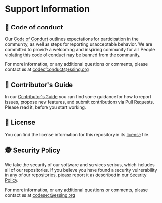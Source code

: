 # Support Information

## :cop: Code of conduct

Our [Code of Conduct](CODE_OF_CONDUCT.md) outlines expectations for participation in the community, as well as steps for reporting unacceptable behavior. We are committed to provide a welcoming and inspiring community for all. People violating this code of conduct may be banned from the community.

For more information, or any additional questions or comments, please contact us at [codeofconduct@essing.org](mailto:codeofconduct@essing.org)

## :construction_worker: Contributor's Guide

In our [Contributor's Guide](CONTRIBUTING.md) you can find some guidance for how to report issues, propose new features, and submit contributions via Pull Requests. Please read it, before you start working.

## :scroll: License

You can find the license information for this repository in its [license](LICENSE.md) file.

## :detective: Security Policy

We take the security of our software and services serious, which includes all of our repositories.
If you believe you have found a security vulnerability in any of our repositories, please report it as described in our [Security Policy](SECURITY.md).

For more information, or any additional questions or comments, please contact us at [codesec@essing.org](mailto:codesec@essing.org)
